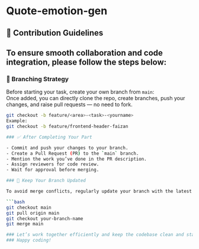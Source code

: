 # Quote-emotion-gen
## 👥 Contribution Guidelines

To ensure smooth collaboration and code integration, please follow the steps below:
---

### 🌱 Branching Strategy

Before starting your task, create your own branch from `main`:  
Once added, you can directly clone the repo, create branches, push your changes, and raise pull requests — no need to fork.

```bash
git checkout -b feature/<area>-<task>-<yourname>
Example:
git checkout -b feature/frontend-header-faizan

### ✅ After Completing Your Part

- Commit and push your changes to your branch.
- Create a Pull Request (PR) to the `main` branch.
- Mention the work you’ve done in the PR description.
- Assign reviewers for code review.
- Wait for approval before merging.

### 🔄 Keep Your Branch Updated

To avoid merge conflicts, regularly update your branch with the latest `main` changes:

```bash
git checkout main
git pull origin main
git checkout your-branch-name
git merge main

### Let’s work together efficiently and keep the codebase clean and stable!
### Happy coding!


